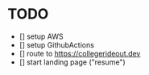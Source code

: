 # TODO

- [] setup AWS
- [] setup GithubActions
- [] route to https://collegerideout.dev
- [] start landing page ("resume")
